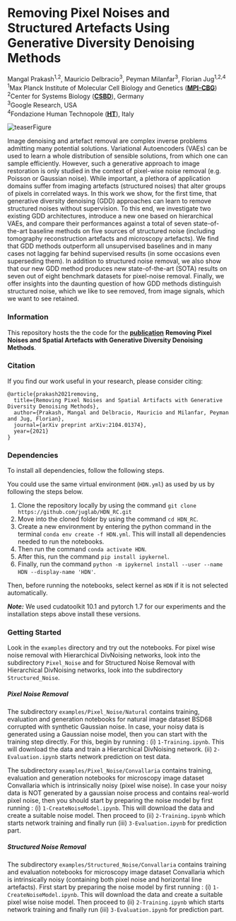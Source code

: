 # Removing Pixel Noises and Structured Artefacts Using Generative Diversity Denoising Methods

Mangal Prakash<sup>1,2</sup>, Mauricio Delbracio<sup>3</sup>, Peyman Milanfar<sup>3</sup>, Florian Jug<sup>1,2,4</sup></br>
<sup>1</sup>Max Planck Institute of Molecular Cell Biology and Genetics (**[MPI-CBG](https://www.mpi-cbg.de/home/)**) <br>
<sup>2</sup>Center for Systems Biology (**[CSBD](https://www.csbdresden.de/)**), Germany <br>
<sup>3</sup>Google Research, USA <br>
<sup>4</sup>Fondazione Human Technopole (**[HT](https://humantechnopole.it/en/)**), Italy <br>

![teaserFigure]( https://user-images.githubusercontent.com/31291854/116880534-69deb280-ac22-11eb-98cc-5a0ffdfaab16.png "Figure 1 taken from publication")

Image denoising and artefact removal are complex inverse problems admitting many potential solutions.
Variational Autoencoders (VAEs) can be used to learn a whole distribution of sensible solutions, from which one can sample efficiently.
However, such a generative approach to image restoration is only studied in the context of pixel-wise noise removal (e.g. Poisson or Gaussian noise). 
While important, a plethora of application domains suffer from imaging artefacts (structured noises) that alter groups of pixels in correlated ways.
In this work we show, for the first time, that generative diversity denoising (GDD) approaches can learn to remove structured noises without supervision.
To this end, we investigate two existing GDD architectures, introduce a new one based on hierarchical VAEs, and compare their performances against a total of seven state-of-the-art baseline methods on five sources of structured noise (including tomography reconstruction artefacts and microscopy artefacts).
We find that GDD methods outperform all unsupervised baselines and in many cases not lagging far behind supervised results (in some occasions even superseding them).
In addition to structured noise removal, we also show that our new GDD method produces new state-of-the-art (SOTA) results on seven out of eight benchmark datasets for pixel-noise removal.
Finally, we offer insights into the daunting question of how GDD methods distinguish structured noise, which we like to see removed, from image signals, which we want to see retained.

### Information

This repository hosts the the code for the **[publication](https://arxiv.org/pdf/2104.01374.pdf)** **Removing Pixel Noises and Spatial Artefacts with Generative Diversity Denoising Methods**. 

### Citation
If you find our work useful in your research, please consider citing:

```
@article{prakash2021removing,
  title={Removing Pixel Noises and Spatial Artifacts with Generative Diversity Denoising Methods},
  author={Prakash, Mangal and Delbracio, Mauricio and Milanfar, Peyman and Jug, Florian},
  journal={arXiv preprint arXiv:2104.01374},
  year={2021}
}
```

### Dependencies 
To install all dependencies, follow the following steps.

You could use the same virtual environment (`HDN.yml`) as used by us by following the steps below.
 
1. Clone the repository locally by using the command `git clone https://github.com/juglab/HDN_RC.git`
2. Move into the cloned folder by using the command `cd HDN_RC`. 
3. Create a new environment by entering the python command in the terminal `conda env create -f HDN.yml`. This will install all dependencies needed to run the notebooks.
4. Then run the command `conda activate HDN`.
5. After this, run the command `pip install ipykernel`.
6. Finally, run the command `python -m ipykernel install --user --name HDN --display-name 'HDN'`.

Then, before running the notebooks, select kernel as `HDN` if it is not selected automatically.

***__Note:__*** We used cudatoolkit 10.1 and pytorch 1.7 for our experiments and the installation steps above install these versions.


### Getting Started
Look in the `examples` directory and try out the notebooks. 
For pixel wise noise removal with Hierarchical DivNoising networks, look into the subdirectory `Pixel_Noise` and for Structured Noise Removal with Hierarchical DivNoising networks, look into the subdirectory `Structured_Noise`.

##### Pixel Noise Removal
The subdirectory `examples/Pixel_Noise/Natural` contains training, evaluation and generation notebooks for natural image dataset BSD68 corrupted with synthetic Gaussian noise. In case, your noisy data is generated using a Gaussian noise model, then you can start with the training step directly.
For this, begin by running : (i) `1-Training.ipynb`. This will download the data and train a Hierarchical DivNoising network. (ii) `2-Evaluation.ipynb` starts network prediction on test data.

The subdirectory `examples/Pixel_Noise/Convallaria` contains training, evaluation and generation notebooks for microscopy image dataset Convallaria which is intrinsically noisy (pixel wise noise). In case your noisy data is NOT generated by a gaussian noise process and contains real-world pixel noise, then you should start by preparing the noise model by first running : (i) `1-CreateNoiseModel.ipynb`. This will download the data and create a suitable noise model. Then proceed to (ii) `2-Training.ipynb` which starts network training and finally run (iii) `3-Evaluation.ipynb` for prediction part.

##### Structured Noise Removal
The subdirectory `examples/Structured_Noise/Convallaria` contains training and evaluation notebooks for microscopy image dataset Convallaria which is intrinsically noisy (containing both pixel noise and horizontal line artefacts). First start by preparing the noise model by first running : (i) `1-CreateNoiseModel.ipynb`. This will download the data and create a suitable pixel wise noise model. Then proceed to (ii) `2-Training.ipynb` which starts network training and finally run (iii) `3-Evaluation.ipynb` for prediction part.

